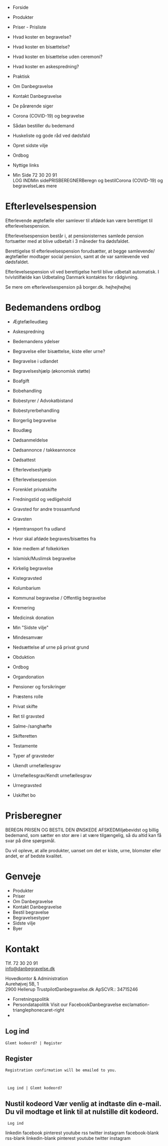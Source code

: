 - Forside
- Produkter
- Priser      - Prisliste
- Hvad koster en begravelse?
- Hvad koster en bisættelse?
- Hvad koster en bisættelse uden ceremoni?
- Hvad koster en askespredning?

- Praktisk  
- Om Danbegravelse
- Kontakt Danbegravelse
- De pårørende siger
- Corona (COVID-19) og begravelse
- Sådan bestiller du bedemand
- Huskeliste og gode råd ved dødsfald
- Opret sidste vilje
- Ordbog
- Nyttige links

- Min Side
72 30 20 91  
LOG INDMin sidePRISBEREGNERBeregn og bestilCorona (COVID-19) og begravelseLæs mere
# Efterlevelsespension

Efterlevende ægtefælle eller samlever til afdøde kan være berettiget til efterlevelsespension.

Efterlevelsespension består i, at pensionisternes samlede pension fortsætter med
at blive udbetalt i 3 måneder fra dødsfaldet.

Berettigelse til efterlevelsespension forudsætter, at begge samlevende/ægtefæller
modtager social pension, samt at de var samlevende ved dødsfaldet.

Efterlevelsespension vil ved berettigelse hertil blive udbetalt automatisk. I tvivlstilfælde
kan Udbetaling Danmark kontaktes for rådgivning.

Se mere om efterlevelsespension på borger.dk.
hejhejhejhej
# Bedemandens ordbog

- Ægtefælleudlæg
- Askespredning
- Bedemandens ydelser
- Begravelse eller bisættelse, kiste eller urne?
- Begravelse i udlandet
- Begravelseshjælp (økonomisk støtte)
- Boafgift
- Bobehandling
- Bobestyrer / Advokatbistand
- Bobestyrerbehandling
- Borgerlig begravelse

- Boudlæg
- Dødsanmeldelse
- Dødsannonce / takkeannonce
- Dødsattest
- Efterlevelseshjælp
- Efterlevelsespension
- Forenklet privatskifte
- Fredningstid og vedligehold
- Gravsted for andre trossamfund
- Gravsten
- Hjemtransport fra udland
- Hvor skal afdøde begraves/bisættes fra

- Ikke medlem af folkekirken
- Islamisk/Muslimsk begravelse
- Kirkelig begravelse
- Kistegravsted
- Kolumbarium
- Kommunal begravelse / Offentlig begravelse
- Kremering
- Medicinsk donation
- Min "Sidste vilje"
- Mindesamvær
- Nedsættelse af urne på privat grund
- Obduktion

- Ordbog
- Organdonation
- Pensioner og forsikringer
- Præstens rolle
- Privat skifte
- Ret til gravsted
- Salme-/sanghæfte
- Skifteretten
- Testamente
- Typer af gravsteder
- Ukendt urnefællesgrav
- Urnefællesgrav/Kendt urnefællesgrav

- Urnegravsted
- Uskiftet bo

# Prisberegner
BEREGN PRISEN OG BESTIL DEN ØNSKEDE AFSKEDMiljøbevidst og billig bedemand, som
sætter en stor ære i at være tilgængelig, så du altid kan få svar på dine
spørgsmål.   

Du vil opleve, at alle produkter, uanset om det er kiste, urne, blomster eller andet,
er af bedste kvalitet.
# Genveje

- Produkter
- Priser
- Om Danbegravelse
- Kontakt Danbegravelse
- Bestil begravelse
- Begravelsestyper
- Sidste vilje
- Byer

# Kontakt

Tlf. 72 30 20 91  
info@danbegravelse.dk

Hovedkontor & Administration  
Aurehøjvej 5B, 1  
2900 Hellerup
TrustpilotDanbegravelse.dk ApSCVR.: 34715246
- Forretningspolitik
- Persondatapolitik
Visit our FacebookDanbegravelse exclamation-trianglephonecaret-right
-   
## Log ind       

	   

	   

	   

	Glemt kodeord? | Register  

## Register       

	   

	Registration confirmation will be emailed to you.  

	   

	 Log ind | Glemt kodeord?  

## Nustil kodeord    Vær venlig at indtaste din e-mail. Du vil modtage et link til at nulstille dit kodeord.  

	   

	   

	 Log ind  
linkedin facebook pinterest youtube rss twitter instagram facebook-blank rss-blank
linkedin-blank pinterest youtube twitter instagram

